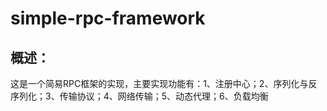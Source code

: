 # simple-rpc-framework
## 概述：
  这是一个简易RPC框架的实现，主要实现功能有：1、注册中心；2、序列化与反序列化；3、传输协议；4、网络传输；5、动态代理；6、负载均衡
